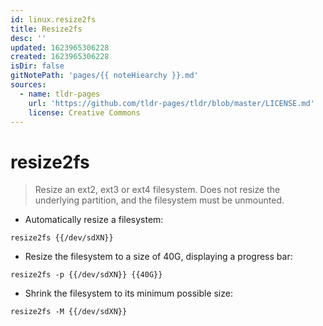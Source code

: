 ```yaml
---
id: linux.resize2fs
title: Resize2fs
desc: ''
updated: 1623965306228
created: 1623965306228
isDir: false
gitNotePath: 'pages/{{ noteHiearchy }}.md'
sources:
  - name: tldr-pages
    url: 'https://github.com/tldr-pages/tldr/blob/master/LICENSE.md'
    license: Creative Commons
---
```

# resize2fs

> Resize an ext2, ext3 or ext4 filesystem.
> Does not resize the underlying partition, and the filesystem must be unmounted.

- Automatically resize a filesystem:

`resize2fs {{/dev/sdXN}}`

- Resize the filesystem to a size of 40G, displaying a progress bar:

`resize2fs -p {{/dev/sdXN}} {{40G}}`

- Shrink the filesystem to its minimum possible size:

`resize2fs -M {{/dev/sdXN}}`


